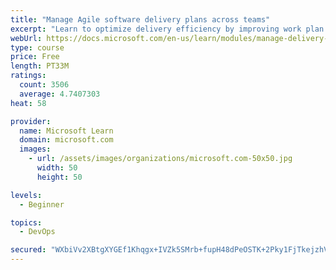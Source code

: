 ```yaml
---
title: "Manage Agile software delivery plans across teams"
excerpt: "Learn to optimize delivery efficiency by improving work plan visibility across teams."
webUrl: https://docs.microsoft.com/en-us/learn/modules/manage-delivery-plans/
type: course
price: Free
length: PT33M
ratings:
  count: 3506
  average: 4.7407303
heat: 58

provider:
  name: Microsoft Learn
  domain: microsoft.com
  images:
    - url: /assets/images/organizations/microsoft.com-50x50.jpg
      width: 50
      height: 50

levels:
  - Beginner

topics:
  - DevOps

secured: "WXbiVv2XBtgXYGEf1Khqgx+IVZk5SMrb+fupH48dPeOSTK+2Pky1FjTkejzhVL69OjV+QcWADyRtXxtoAcDdZQlU3t5TDvbezTCFRwT5cF0NB9DaqeT7QPLnpnc6sUMp4NUUoZQF0JoViuvJhPA6zPECoTJ6w/qCn9s9/yS2gfqygbCyCnpNz3DHUJhEkhH+4xyygFr1P2REtiSMew9GfA5j4a8cc+Hp4YcMnuHZzuURCorrcsmnsWunrM5doudc0u5pIF9EghLCzzkMSb78NVk31va56zEF/7/shGE4i4H1fplkbhfJt0PqXbVOzZpW1AHLumR29xqHZdIqHOETi7efxw+6W+wM5D2HjXkvBnrry6Q3KOPgpYLHr/tBw3MCFA3gTpJIKTE6pIsnepw/CBTNZ1uKWA0aneEUauZkvws=;35y79WM1vEUgmAbKeD9fxQ=="
---
```


